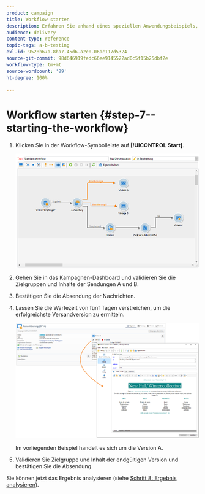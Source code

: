 ```yaml
---
product: campaign
title: Workflow starten
description: Erfahren Sie anhand eines speziellen Anwendungsbeispiels, wie Sie A/B-Tests durchführen.
audience: delivery
content-type: reference
topic-tags: a-b-testing
exl-id: 9528b67a-8ba7-45d6-a2c0-06ac117d5324
source-git-commit: 98d646919fedc66ee9145522ad0c5f15b25dbf2e
workflow-type: tm+mt
source-wordcount: '89'
ht-degree: 100%

---
```


# Workflow starten {#step-7--starting-the-workflow}

1. Klicken Sie in der Workflow-Symbolleiste auf **[!UICONTROL Start]**.

   ![](assets/use_case_abtesting_startwkfl_001.png)

1. Gehen Sie in das Kampagnen-Dashboard und validieren Sie die Zielgruppen und Inhalte der Sendungen A und B.
1. Bestätigen Sie die Absendung der Nachrichten.
1. Lassen Sie die Wartezeit von fünf Tagen verstreichen, um die erfolgreichste Versandversion zu ermitteln.

   ![](assets/use_case_abtesting_startwkfl_002.png)

   Im vorliegenden Beispiel handelt es sich um die Version A.

1. Validieren Sie Zielgruppe und Inhalt der endgültigen Version und bestätigen Sie die Absendung.

Sie können jetzt das Ergebnis analysieren (siehe [Schritt 8: Ergebnis analysieren](../../delivery/using/a-b-testing-uc-analyzing.md)).
